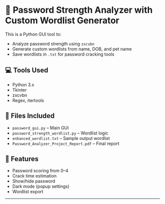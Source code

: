 # 🔐 Password Strength Analyzer with Custom Wordlist Generator

This is a Python GUI tool to:
- Analyze password strength using `zxcvbn`
- Generate custom wordlists from name, DOB, and pet name
- Save wordlists in `.txt` for password cracking tools

## 💻 Tools Used
- Python 3.x
- Tkinter
- zxcvbn
- Regex, itertools

## 📁 Files Included
- `password_gui.py` – Main GUI
- `password_strength_wordlist.py` – Wordlist logic
- `enhanced_wordlist.txt` – Sample output wordlist
- `Password_Analyzer_Project_Report.pdf` – Final report

## 📸 Features
- Password scoring from 0–4
- Crack time estimation
- Show/hide password
- Dark mode (popup settings)
- Wordlist export

---
